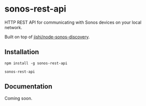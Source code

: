 sonos-rest-api
==============

HTTP REST API for communicating with Sonos devices on your local network.

Built on top of [jishi/node-sonos-discovery](https://github.com/jishi/node-sonos-discovery).

## Installation

```
npm install -g sonos-rest-api

sonos-rest-api
```

## Documentation

Coming soon.
